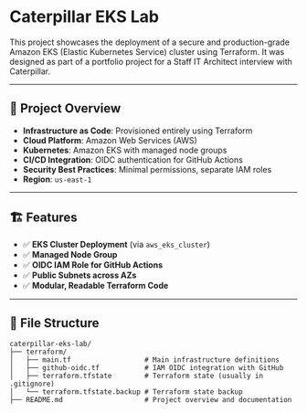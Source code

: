 # Caterpillar EKS Lab

This project showcases the deployment of a secure and production-grade Amazon EKS (Elastic Kubernetes Service) cluster using Terraform. It was designed as part of a portfolio project for a Staff IT Architect interview with Caterpillar.

---

## 📌 Project Overview

- **Infrastructure as Code**: Provisioned entirely using Terraform
- **Cloud Platform**: Amazon Web Services (AWS)
- **Kubernetes**: Amazon EKS with managed node groups
- **CI/CD Integration**: OIDC authentication for GitHub Actions
- **Security Best Practices**: Minimal permissions, separate IAM roles
- **Region**: `us-east-1`

---

## 🏗️ Features

- ✅ **EKS Cluster Deployment** (via `aws_eks_cluster`)
- ✅ **Managed Node Group**
- ✅ **OIDC IAM Role for GitHub Actions**
- ✅ **Public Subnets across AZs**
- ✅ **Modular, Readable Terraform Code**

---

## 📁 File Structure

```text
caterpillar-eks-lab/
├── terraform/
│   ├── main.tf                  # Main infrastructure definitions
│   ├── github-oidc.tf           # IAM OIDC integration with GitHub
│   ├── terraform.tfstate        # Terraform state (usually in .gitignore)
│   └── terraform.tfstate.backup # Terraform state backup
├── README.md                    # Project overview and documentation

